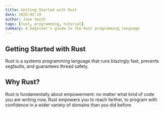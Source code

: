 ```yaml
---
title: Getting Started with Rust
date: 2025-03-19
author: Jane Smith
tags: [rust, programming, tutorial]
summary: A beginner's guide to the Rust programming language
---
```


## Getting Started with Rust

Rust is a systems programming language that runs blazingly fast, prevents segfaults, and guarantees thread safety.

## Why Rust?

Rust is fundamentally about empowerment: no matter what kind of code you are writing now, Rust empowers you to reach farther, to program with confidence in a wider variety of domains than you did before.
